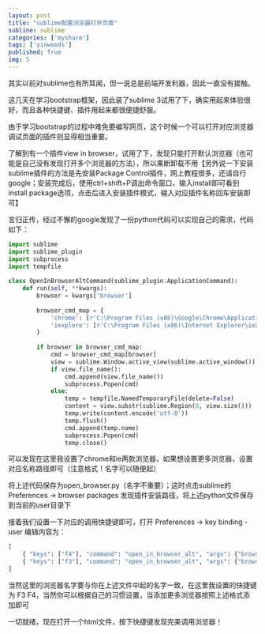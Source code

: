 ```yaml
---
layout: post
title: "sublime配置浏览器打开页面"
subline: sublime
categories: ['myshare']
tags: ['yinwoods']
published: True
img: 5
---
```


其实以前对sublime也有所耳闻，但一说总是前端开发利器，因此一直没有接触。

这几天在学习bootstrap框架，因此装了sublime 3试用了下，确实用起来体验很好，而且各种快捷键、插件用起来都很便捷舒服。

由于学习bootstrap的过程中难免要编写网页，这个时候一个可以打开对应浏览器调试页面的插件则显得相当重要。

了解到有一个插件view in browser，试用了下，发现只能打开默认浏览器（也可能是自己没有发现打开多个浏览器的方法），所以果断卸载不用【另外说一下安装sublime插件的方法是先安装Package Control插件，网上教程很多，还请自行google；安装完成后，使用ctrl+shift+P调出命令窗口，输入install即可看到install package选项，点击后进入安装插件模式，输入对应插件名称回车安装即可】

言归正传，经过不懈的google发现了一份python代码可以实现自己的需求，代码如下：

```python
import sublime
import sublime_plugin
import subprocess
import tempfile
 
class OpenInBrowserAltCommand(sublime_plugin.ApplicationCommand):
	def run(self, **kwargs):
		browser = kwargs['browser']
 
		browser_cmd_map = {
			'chrome': [r'C:\Program Files (x86)\Google\Chrome\Application\chrome.exe'],
			'iexplore': [r'C:\Program Files (x86)\Internet Explorer\iexplore.exe'] 
		}
		
		if browser in browser_cmd_map:
			cmd = browser_cmd_map[browser]
			view = sublime.Window.active_view(sublime.active_window())
			if view.file_name():
				cmd.append(view.file_name())
				subprocess.Popen(cmd)
			else:
				temp = tempfile.NamedTemporaryFile(delete=False)
				content = view.substr(sublime.Region(0, view.size()))
				temp.write(content.encode('utf-8'))
				temp.flush()
				cmd.append(temp.name)
				subprocess.Popen(cmd)
				temp.close()
```

可以发现在这里我设置了chrome和ie两款浏览器，如果想设置更多浏览器，设置对应名称路径即可（注意格式！名字可以随便起）

将上述代码保存为open_browser.py（名字不重要）；这时点击sublime的 Preferences -> browser packages 发现插件安装路径，将上述python文件保存到当前的user目录下

接着我们设置一下对应的调用快捷键即可，打开 Preferences -> key binding - user
编辑内容为：

```python
[
	{ "keys": ["f4"], "command": "open_in_browser_alt", "args": {"browser": "chrome"} },
	{ "keys": ["f3"], "command": "open_in_browser_alt", "args": {"browser": "iexplore"} }
]
```

当然这里的浏览器名字要与你在上述文件中起的名字一致，在这里我设置的快捷键为 F3 F4，当然你可以根据自己的习惯设置，当添加更多浏览器按照上述格式添加即可

一切就绪，现在打开一个html文件，按下快捷键发现完美调用浏览器！